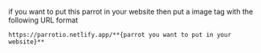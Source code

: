if you want to put this parrot in your website then put a image tag with the following URL format


`https://parrotio.netlify.app/**{parrot you want to put in your website}**`
